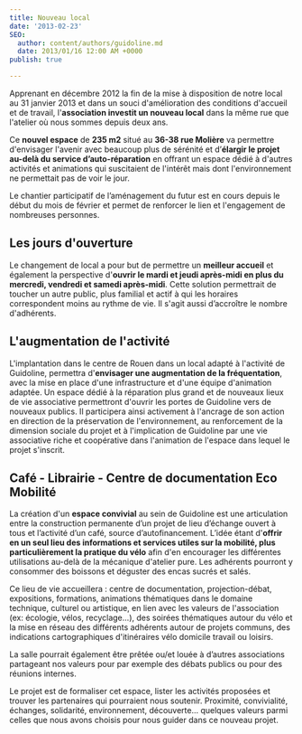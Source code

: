```yaml
---
title: Nouveau local
date: '2013-02-23'
SEO:
  author: content/authors/guidoline.md
  date: 2013/01/16 12:00 AM +0000
publish: true

---
```

Apprenant en décembre 2012 la fin de la mise à disposition de notre local au 31 janvier 2013 et dans un souci d'amélioration des conditions d'accueil et de travail, l'**association investit un nouveau local** dans la même rue que l'atelier où nous sommes depuis deux ans.

Ce **nouvel espace** de **235 m2** situé au **36-38 rue Molière** va permettre d'envisager l'avenir avec beaucoup plus de sérénité et d’**élargir le projet au-delà du service d’auto-réparation** en offrant un espace dédié à d'autres activités et animations qui suscitaient de l'intérêt mais dont l'environnement ne permettait pas de voir le jour.

Le chantier participatif de l’aménagement du futur est en cours depuis le début du mois de février et permet de renforcer le lien et l'engagement de nombreuses personnes.

## Les jours d'ouverture

Le changement de local a pour but de permettre un **meilleur accueil** et également la perspective d'**ouvrir le mardi et jeudi après-midi en plus du mercredi, vendredi et samedi après-midi**. Cette solution permettrait de toucher un autre public, plus familial et actif à qui les horaires correspondent moins au rythme de vie. Il s'agit aussi d’accroître le nombre d'adhérents.

## L'augmentation de l'activité

L'implantation dans le centre de Rouen dans un local adapté à l'activité de Guidoline, permettra d'**envisager une augmentation de la fréquentation**, avec la mise en place d'une infrastructure et d'une équipe d'animation adaptée. Un espace dédié à la réparation plus grand et de nouveaux lieux de vie associative permettront d'ouvrir les portes de Guidoline vers de nouveaux publics. Il participera ainsi activement à l'ancrage de son action en direction de la préservation de l'environnement, au renforcement de la dimension sociale du projet et à l'implication de Guidoline par une vie associative riche et coopérative dans l'animation de l'espace dans lequel le projet s'inscrit.

## Café - Librairie - Centre de documentation Eco Mobilité

La création d'un **espace convivial** au sein de Guidoline est une articulation entre la construction permanente d’un projet de lieu d’échange ouvert à tous et l’activité d’un café, source d’autofinancement. L’idée étant d'**offrir en un seul lieu des informations et services utiles sur la mobilité, plus particulièrement la pratique du vélo** afin d'en encourager les différentes utilisations au-delà de la mécanique d'atelier pure. Les adhérents pourront y consommer des boissons et déguster des encas sucrés et salés.

Ce lieu de vie accueillera : centre de documentation, projection-débat, expositions, formations, animations thématiques dans le domaine technique, culturel ou artistique, en lien avec les valeurs de l'association (ex: écologie, vélos, recyclage...), des soirées thématiques autour du vélo et la mise en réseau des différents adhérents autour de projets communs, des indications cartographiques d'itinéraires vélo domicile travail ou loisirs.

La salle pourrait également être prêtée ou/et louée à d’autres associations partageant nos valeurs pour par exemple des débats publics ou pour des réunions internes.

Le projet est de formaliser cet espace, lister les activités proposées et trouver les partenaires qui pourraient nous soutenir. Proximité, convivialité, échanges, solidarité, environnement, découverte... quelques valeurs parmi celles que nous avons choisis pour nous guider dans ce nouveau projet.